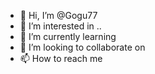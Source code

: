 - 👋 Hi, I’m @Gogu77
- 👀 I’m interested in ..
- 🌱 I’m currently learning   
- 💞️ I’m looking to collaborate on 
- 📫 How to reach me
  
